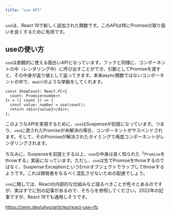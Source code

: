 ```yaml
---
title: "use API"
---
```


`use`は、React 19で新しく追加された関数です。このAPIは特にPromiseの取り扱いを良くするために有用です。

## useの使い方

`use`は直観的に使える面白いAPIとなっています。フックと同様に、コンポーネントの中（レンダリング中）に呼び出すことができ、引数としてPromiseを渡すと、その中身が返り値として返ってきます。本来async関数ではないコンポーネントの中で、`await`のような挙動をしてくれます。

```tsx:useの使い方
const ShowCount: React.FC<{
  count: Promise<number>
}> = ({ count }) => {
  const value: number = use(count);
  return <div>{value}</div>;
};
```

このようなAPIを実現するために、`use`はSuspenseが前提になっています。つまり、`use`に渡されたPromiseが未解決の場合、コンポーネントがサスペンドされます。そして、そのPromiseが解決されたタイミングで再度コンポーネントがレンダリングされます。

ちなみに、Suspenseを前提とする以上、`use`の中身は良く知られた「`Promise`をthrowする」実装になっています。ただし、`use`は生でPromiseをthrowするのではなく、Suspense ExceptionというErrorオブジェクトでラップしてthrowするようです。これは開発者をなるべく混乱させないための配慮でしょう。

`use`に関しては、Reactの内部的な仕組みなど語るべきことが色々とあるのですが、実はすでに別の記事があるので、そちらを参照してください。2022年の記事ですが、React 19でも通用しそうです。

https://zenn.dev/uhyo/articles/react-use-rfc